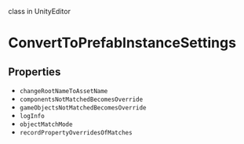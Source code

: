 class in UnityEditor
# ConvertToPrefabInstanceSettings

## Properties
- `changeRootNameToAssetName`
- `componentsNotMatchedBecomesOverride`
- `gameObjectsNotMatchedBecomesOverride`
- `logInfo`
- `objectMatchMode`
- `recordPropertyOverridesOfMatches`
